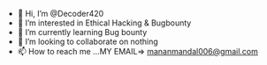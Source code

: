 - 👋 Hi, I’m @Decoder420
- 👀 I’m interested in Ethical Hacking & Bugbounty
- 🌱 I’m currently learning Bug bounty
- 💞️ I’m looking to collaborate on nothing
- 📫 How to reach me ...MY EMAIL=> mananmandal006@gmail.com

<!---
Decoder420/Decoder420 is a ✨ special ✨ repository because its `README.md` (this file) appears on your GitHub profile.
You can click the Preview link to take a look at your changes.
--->

